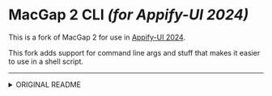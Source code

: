 # MacGap 2 CLI *(for Appify-UI 2024)*

This is a fork of MacGap 2 for use in [Appify-UI 2024](https://github.com/subtleGradient/Appify-UI).

This fork adds support for command line args and stuff that makes it easier to use in a shell script.

---
<details>
<summary>ORIGINAL README</summary

[![Gitter chat](https://badges.gitter.im/MacGapProject/MacGap2.png)](https://gitter.im/MacGapProject/MacGap2)

# Welcome to MacGap 2.

For usage notes and API documentation, visit https://macgapproject.github.io/documentation/.

To submit an issue or ask for help, go to the GitHub issue queue at https://github.com/MacGapProject/MacGap2/issues

</details>
